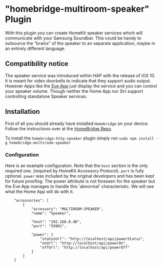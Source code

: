 # "homebridge-multiroom-speaker" Plugin


With this plugin you can create HomeKit speaker services which will communicate with your Samsung Soundbar.
This could be handy to outsource the "brains" of the speaker to an separate application, maybe in an entirely different 
language.

## Compatibility notice
The speaker service was introduced within HAP with the release of iOS 10. It is meant for video doorbells to indicate 
that they support audio output. However Apps like the [Eve App](https://itunes.apple.com/app/elgato-eve/id917695792) 
just display the service and you can control your speaker volume. Though neither the Home App nor Siri support controlling
standalone Speaker services.

## Installation
First of all you should already have installed `Homebridge` on your device. Follow the instructions over at the
[HomeBridge Repo](https://github.com/nfarina/homebridge)

To install the `homebridge-http-speaker` plugin simply run `sudo npm install -g homebridge-multiroom-speaker`

### Configuration

Here is an example configuration. Note that the `host` section is the only required one.
(required by HomeKit Accessory Protocol). `port` is fully optional. `power` was included by the original developers and has been kept for future proofing.
The power attribute is not foreseen for the speaker but the Eve App manages to handle this 'abnormal' characteristic.
We will see what the Home App will do with it.


```
    "accessories": [
        {
            "accessory": "MULTIROOM-SPEAKER",
            "name": "Speaker",
            
      		"host": "192.168.0.40",
      		"port": "55001",
            
            "power": {
                "statusUrl": "http://localhost/api/powerStatus",
                "onUrl": "http://localhost/api/powerOn",
                "offUrl": "http://localhost/api/powerOff"
            }
        }
    ]
```
